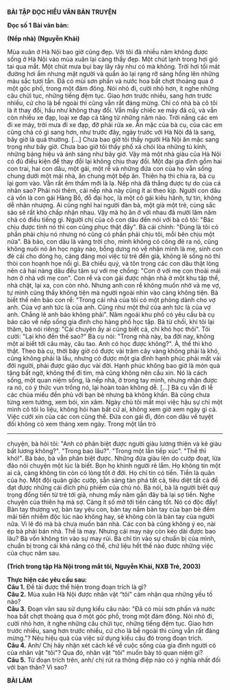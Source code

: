 
**BÀI TẬP ĐỌC HIỂU VĂN BẢN TRUYỆN**

**Đọc số 1**
**Bài văn bản:**

**(Nếp nhà)**
**(Nguyễn Khải)**

Mùa xuân ở Hà Nội bao giờ cũng đẹp. Với tôi đã nhiều năm không được sống ở Hà Nội vào mùa xuân lại càng thấy đẹp. Một chút lạnh trong hơi gió tai qua mắt. Một chút mưa bụi bay lây rây như có mà không. Trời hơi tối mát đường hơi ẩm nhưng mặt người và quần áo lại rạng rỡ sáng hồng lên những màu sắc tươi tắn. Đã có mùi sơn phấn và nước hoa bất chợt thoảng qua ở một góc phố, trong một đám đông. Nói nhỏ đi, cười nhỏ hơn, ít nghe những câu chửi tục, những tiếng đệm tục. Giao hơn trước nhiều, sang hơn trước nhiều, cứ cho là bề ngoài thì cũng vẫn rất đáng mừng. Chỉ có nhà bà cô tôi là ít thay đổi, hầu như không thay đổi. Vẫn mấy chiếc xe máy đã cũ, và vẫn còn nhiều xe đạp, loại xe đạp cả tăng từ những năm nào. Trời nắng các em đi xe máy, trời mưa đi xe đạp, đỡ phải rửa xe. Ăn mặc của bà cụ, của các em cũng chả có gì sang hơn, như trước đây, ngày trước với Hà Nội đã là sang, bây giờ là quá thường. [...] Chưa bao giờ tôi thấy người Hà Nội ăn mặc sang trọng như bây giờ. Chưa bao giờ tôi thấy phố xá chói lòa những tủ kính, những bảng hiệu và ánh sáng như bây giờ. Vậy mà một nhà giàu của Hà Nội có đủ điều kiện để thay đổi lại không chịu thay đổi. Một đại gia đình gồm hai con trai, hai con dâu, một gái, một rể và những đứa con của họ vẫn sống chung dưới một mái nhà, ăn chung một bếp ăn. Thiên hạ thì chia ra, bà cụ lại gom vào. Vẫn rất êm thấm mới là lạ. Nếp nhà đã thắng được tự do của cá nhân sao? Phải nói thêm, cái nếp nhà này cũng ít ai theo kịp. Người con dâu cả vốn là con gái Hàng Bồ, đỗ đại học, là một cô gái kiêu hãnh, tự tin, không dễ nhân nhượng. Ai cũng nghĩ hai người đàn bà, một già một trẻ, cùng sắc sảo sẽ rất khó chấp nhận nhau. Vậy mà họ ăn ở với nhau đã mười lăm năm chả có điều tiếng gì. Người chị của cô con dâu đến nói với bà cô tôi: "Bác chịu được tính nó thì con cũng phục thật đấy". Bà cái chính: "Đúng là tôi có phần phải chịu nó nhưng nó cũng có phần phải chịu tôi, mỗi bên chịu một nửa". Bà bảo, con dâu là vàng trời cho, mình không có công đẻ ra nó, cũng không nuôi nó ăn học ngày nào, bỗng dưng nó về nhận mình là mẹ, sinh con đẻ cái cho dòng họ, cáng đáng mọi việc từ trẻ đến già, không lẽ sống nó thì thòi con hoạnh họe nổi gì. Bà chiều quý, và tôn trọng các con dâu thật lòng nên cả hai nàng dâu đều tâm sự với mẹ chồng: "Con ở với mẹ con thoải mái hơn ở nhà với mẹ con". Con rể và con gái được nhận nhà ở một khu tập thể, nhà chật, lại xa, con còn nhỏ. Nhưng anh con rể không muốn nhờ vả mẹ vợ, tự mình cũng thấy không tiện mà người ngoài nhìn vào càng không tiện. Bà biết thế nên bảo con rể: "Trong cái nhà của tôi có một phòng dành cho vợ anh. Của vợ anh tức là của anh. Cũng như một thứ của anh tức là của vợ anh. Chẳng lẽ anh bảo không phải". Năm ngoái khu phố có yêu cầu bà cụ báo cáo về nếp sống gia đình cho hàng phố học tập. Bà từ chối, khi tôi lại thăm, bà nói riêng: "Cái chuyện ấy ai cũng biết cả, chỉ khó học thôi". Tôi cười: "Lại khó đến thế sao?" Bà cụ nói: "Trong nhà này, ba đời nay, không một ai biết tới câu mày, câu tao. Anh có học được không?". À, thế thì khó thật. Theo bà cụ, thời bây giờ có được vài trăm cây vàng không phải là khó, cũng không phải là lầu, nhưng có được một gia đình hạnh phúc phải mất vài đời người, phải được giáo dục vài đời. Hạnh phúc không bao giờ là món quà tặng bất ngờ, không thể đi tìm, mà cũng không nên cầu xin. Nó là cách sống, một quan niệm sống, là nếp nhà, ở trong tay mình, nhưng nhận được ra nó, có ý thức vun trồng nó, lại hoàn toàn không dễ.
[...] Bà cụ vẫn đi lễ các chùa miếu đền phủ với bạn bè nhưng bà không khấn. Bà cũng chưa từng xem tướng, xem bói, xin xâm. Ngày chủ tôi mất mọi việc hậu sự chỉ một mình cô tôi lo liệu, không hỏi han bất cứ ai, không xem giờ xem ngày gì cả. Việc cưới xin của các con cũng thế. Đứa con gái đi, đón con dâu về tuyệt đối không có xem tháng xem ngày. Trong một lần trò

---

chuyện, bà hỏi tôi: "Anh có phân biệt được người giàu lương thiện và kẻ giàu bất lương không?". "Trong bao lâu?". "Trong một lần tiếp xúc". "Thế thì khó!". Bà bảo, bà vẫn phân biệt được. Những đứa giàu lên do cướp đoạt, lừa đảo nói chuyện một lúc là biết. Bọn họ khinh người rẻ lắm. Họ không tin một ai cả, càng không tin còn có lòng tốt ở đời. Họ chỉ tin có tiền. Tiền là quân của họ. Một đội quân giặc cướp, sẵn sàng tàn phá tất cả, tiêu diệt tất cả để đạt được những cái đích phù phiếm của chủ nó. Bà nói, bà là người biết quý trọng đồng tiền từ trẻ tới già, nhưng mấy năm gần đây bà lại sợ tiền. Nghe chuyện của thiên hạ mà sợ. Càng ít số mở tới tiền càng tốt. Nó có độc đấy! Bàn tay thương vợ, bàn tay yêu con, bàn tay nắm bàn tay của bạn bè đếm mãi tiền nhiễm độc lúc nào không hay, sẽ không còn là bàn tay của người nữa. Vì lẽ đó mà bà chưa muốn bán nhà. Các con bà cũng không ý eo, nài ép bà phải bán nhà. Thế là may. Nhưng cái may này còn kéo dài được bao lâu? Bà vốn không tin vào sự may rủi. Bà chỉ tin vào sự chuẩn bị của mình, chuẩn bị trong cái khả năng có thể, chứ liệu hết thế nào được những việc của chục năm sau.

**(Trích trong tập Hà Nội trong mắt tôi, Nguyễn Khải, NXB Trẻ, 2003)**

**Thực hiện các yêu cầu sau:**<br>
**Câu 1.** Đề tài được thể hiện trong đoạn trích là gì?<br>
**Câu 2.** Mùa xuân Hà Nội được nhân vật “tôi” cảm nhận qua những yếu tố nào?<br>
**Câu 3.** Đoạn văn sau sử dụng kiểu câu nào: "Đã có mùi sơn phấn và nước hoa bất chợt thoảng qua ở một góc phố, trong một đám đông. Nói nhỏ đi, cười nhỏ hơn, ít nghe những câu chửi tục, những tiếng đệm tục. Giao hơn trước nhiều, sang hơn trước nhiều, cứ cho là bề ngoài thì cũng vẫn rất đáng mừng."? Nêu hiệu quả của việc sử dụng kiểu câu đó trong đoạn trích.<br>
**Câu 4.** Anh/ Chị hãy nhận xét cách kể về cuộc sống của gia đình người có của nhân vật "tôi"? Qua đó, nhân vật "tôi" muốn bày tỏ quan niệm gì?<br>
**Câu 5.** Từ đoạn trích trên, anh/ chị rút ra thông điệp nào có ý nghĩa nhất đối với bạn thân? Vì sao?<br>

**BÀI LÀM**


